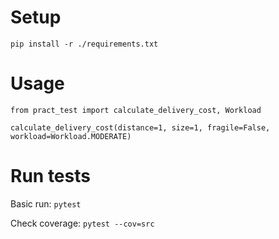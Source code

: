 # Setup

`pip install -r ./requirements.txt`

# Usage

```
from pract_test import calculate_delivery_cost, Workload

calculate_delivery_cost(distance=1, size=1, fragile=False, workload=Workload.MODERATE)
```

# Run tests

Basic run: `pytest`

Check coverage: `pytest --cov=src`
